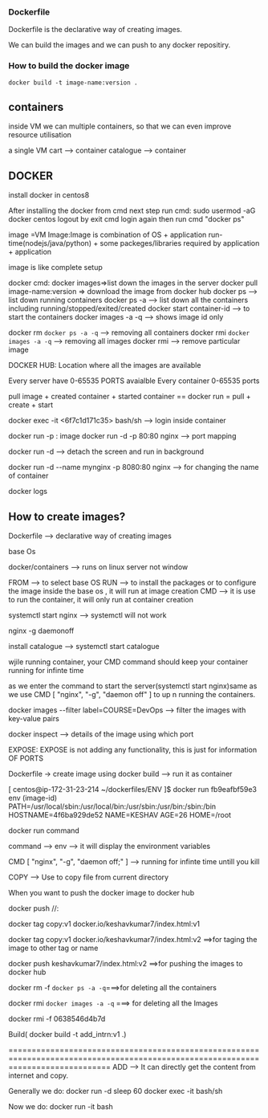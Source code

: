 ### Dockerfile

Dockerfile is the declarative way of creating images.

We can build the images and we can push to any docker repositiry.


### How to build the docker image
```
docker build -t image-name:version . 
```


containers
----------
inside VM we can multiple containers, so that we can even improve resource utilisation

a single VM
cart --> container
catalogue --> container


DOCKER
-------
install docker in centos8

After installing the docker from cmd next step
run cmd: sudo usermod -aG docker centos
logout by exit cmd
login again then run cmd "docker ps"

image =VM
Image:Image is combination of OS + application run-time(nodejs/java/python) + some packeges/libraries required by application + application 

image is like complete setup

docker cmd:
docker images=>list down the images in the server
docker pull image-name:version => download the image from docker hub
docker ps --> list down running containers
docker ps -a --> list down all the containers including running/stopped/exited/created
docker start container-id --> to start the containers
docker images -a -q --> shows image id only

docker rm `docker ps -a -q` --> removing all containers
docker rmi `docker images -a -q` --> removing all images
docker rmi <image-id> --> remove particular image


DOCKER HUB: Location where all the images are available

Every server have 0-65535 PORTS avaialble
Every container 0-65535 ports

pull image + created container + started container ==
docker run = pull + create + start

docker exec -it <6f7c1d171c35> bash/sh --> login inside container

docker run -p <host-port>:<container-port> image
docker run -d -p 80:80 nginx --> port mapping
 
docker run -d --> detach the screen and run in background
 
docker run -d --name mynginx -p 8080:80 nginx --> for changing the name of container
 
docker logs <container-id>

How to  create images?
----------------------
Dockerfile --> declarative way of creating images

base Os

docker/containers --> runs on linux server not window

FROM --> to select base OS
RUN --> to install the packages or to configure the image inside the base os , it will run at image creation
CMD --> it is use to run the container, it will only run at container creation 

systemctl start nginx --> systemctl will not work

nginx -g daemonoff 

install catalogue --> systemctl start catalogue

wjile running container, your CMD command should keep your container running for infinte time

as we enter the command to start the server(systemctl start nginx)same as we use CMD [ "nginx", "-g", "daemon off" ] to up n running the containers.

docker images --filter label=COURSE=DevOps --> filter the images with key-value pairs

docker inspect <image-id> --> details of the image using which port

EXPOSE: EXPOSE is not adding any functionality, this is just for information OF PORTS

Dockerfile -> create image using docker build --> run it as container


[ centos@ip-172-31-23-214 ~/dockerfiles/ENV ]$ docker run fb9eafbf59e3 env
															(image-id)
PATH=/usr/local/sbin:/usr/local/bin:/usr/sbin:/usr/bin:/sbin:/bin
HOSTNAME=4f6ba929de52
NAME=KESHAV
AGE=26
HOME=/root

docker run <container-ID> command

command --> env --> it will display the environment variables

CMD [ "nginx", "-g", "daemon off;" ] --> running for infinte time untill you kill

COPY --> Use to copy file from current directory

When you want to push the docker image to docker hub

docker push <URL>/<username>/<image-name>:<version>

 docker tag copy:v1 docker.io/keshavkumar7/index.html:v1
 
 docker tag copy:v1 docker.io/keshavkumar7/index.html:v2 ==>for taging the image to other tag or name
 
docker push keshavkumar7/index.html:v2 ==>for pushing the images to docker hub

docker rm -f `docker ps -a -q`===>for deleting all the containers

docker rmi `docker images -a -q` ===> for deleting all the Images

docker rmi -f 0638546d4b7d

Build( docker build -t add_intrn:v1 .)

==================================================================================================================================
ADD --> It can directly get the content from internet and copy.

Generally we do: 
docker run -d <image-ID> sleep 60
docker exec -it <container-ID> bash/sh

Now we do: 
docker run -it <image-ID> bash 



